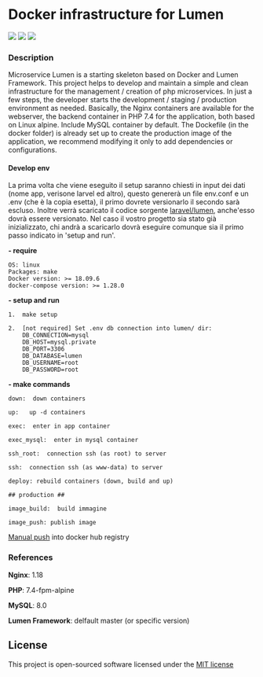 # Docker infrastructure for Lumen 

![](https://img.shields.io/badge/version-1.0.0-green.svg)
![](https://img.shields.io/badge/docker--compose-build-blue.svg)
![](https://img.shields.io/badge/docker-build-blue.svg)

### Description

Microservice Lumen is a starting skeleton based on Docker and Lumen Framework. This project helps to develop and maintain a simple and clean infrastructure for the management / creation of php microservices. In just a few steps, the developer starts the development / staging / production environment as needed.
Basically, the Nginx containers are available for the webserver, the backend container in PHP 7.4 for the application, both based on Linux alpine. Include MySQL container by default.
The Dockefile (in the docker folder) is already set up to create the production image of the application, we recommend modifying it only to add dependencies or configurations.

#### Develop env

La prima volta che viene eseguito il setup saranno chiesti in input dei dati (nome app, verisone larvel ed altro), questo genererà un file env.conf e un .env (che è la copia esetta), il primo dovrete versionarlo il secondo sarà escluso. Inoltre verrà scaricato il codice sorgente [laravel/lumen](https://github.com/laravel/lumen/), anche'esso dovrà essere versionato. Nel caso il vostro progetto sia stato già inizializzato, chi andrà a scaricarlo dovrà eseguire comunque sia il primo passo indicato in 'setup and run'.

**- require**
    
    OS: linux
    Packages: make
    Docker version: >= 18.09.6
    docker-compose version: >= 1.28.0

**- setup and run**

    1.  make setup

    2.  [not required] Set .env db connection into lumen/ dir:
        DB_CONNECTION=mysql
        DB_HOST=mysql.private
        DB_PORT=3306
        DB_DATABASE=lumen
        DB_USERNAME=root
        DB_PASSWORD=root
    
    
**- make commands**

    down:  down containers

    up:   up -d containers

    exec:  enter in app container

    exec_mysql:  enter in mysql container

    ssh_root:  connection ssh (as root) to server

    ssh:  connection ssh (as www-data) to server

    deploy: rebuild containers (down, build and up)

    ## production ##

    image_build:  build immagine

    image_push: publish image


[Manual push](https://docs.docker.com/engine/reference/commandline/push/) into docker hub registry

### References 
    
**Nginx**: 1.18

**PHP**: 7.4-fpm-alpine

**MySQL**: 8.0

**Lumen Framework**: delfault master (or specific version)

## License

This project is open-sourced software licensed under the [MIT license](http://opensource.org/licenses/MIT)
